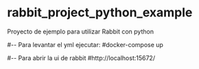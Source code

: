 # rabbit_project_python_example
Proyecto de ejemplo para utilizar Rabbit con python

#-- Para levantar el yml ejecutar:
#docker-compose up

#-- Para abrir la ui de rabbit
#http://localhost:15672/

